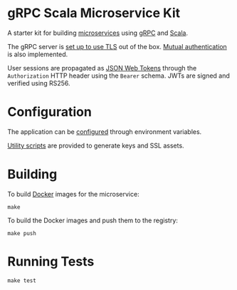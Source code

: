 # gRPC Scala Microservice Kit

A starter kit for building [microservices](https://en.wikipedia.org/wiki/Microservices) using [gRPC](http://www.grpc.io) and [Scala](http://www.scala-lang.org).

The gRPC server is [set up to use TLS](https://github.com/grpc/grpc-java/blob/master/SECURITY.md#transport-security-tls) out of the box. [Mutual authentication](https://en.wikipedia.org/wiki/Transport_Layer_Security#Client-authenticated_TLS_handshake) is also implemented.

User sessions are propagated as [JSON Web Tokens](https://jwt.io) through the `Authorization` HTTP header using the `Bearer` schema. JWTs are signed and verified using RS256.

# Configuration

The application can be [configured](app/src/main/resources/application.conf) through environment variables.

[Utility scripts](util/) are provided to generate keys and SSL assets.

# Building

To build [Docker](https://www.docker.com/what-docker) images for the microservice:

```text
make
```

To build the Docker images and push them to the registry:

```text
make push
```

# Running Tests

```text
make test
```

